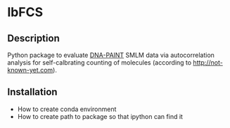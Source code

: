 # lbFCS

## Description
Python package to evaluate [DNA-PAINT][1] SMLM data via autocorrelation analysis for self-calbrating counting of molecules (according to <http://not-known-yet.com>). 

## Installation
* How to create conda environment
* How to create path to package so that ipython can find it

[1]:https://www.nature.com/articles/nprot.2017.024
